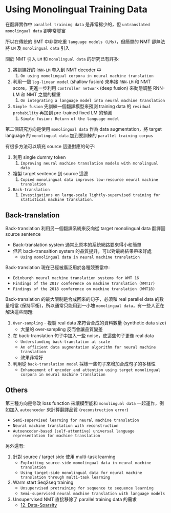# Using Monolingual Training Data

在翻譯實作中 `parallel training data` 是非常稀少的，但 `untranslated monolingual data` 卻非常豐富

所以在傳統的 SMT 中非常吃重 `language models (LMs)`，但簡單的 NMT 卻無法將 `LM` 及 `monolingual data` 引入

關於 NMT 引入 `LM` 和 `monolingual data` 的研究已有許多: 

1. 將訓練好的 `RNN-LM` 套入到 NMT decoder 中
   1. `On using monolingual corpora in neural machine translation`
2. 利用一個 `log-linear model` (shallow fusion) 來串接 `RNN-LM` 和 NMT score，更進一步利用 `controller network` (deep fusion) 來動態調整 RNN-LM 和 NMT 之間的權重
   1. `On integrating a language model into neural machine translation`
3. `Simple fusion` 先訓練一個翻譯模型來預測 training data 的 `residual probability` 再加到 pre-trained fixed LM 的預測 
   1. `Simple fusion: Return of the language model`

第二個研究方向是使用 `monolingual data` 作為 data augmentation，將 target language 的 `monolingual data` 加到要訓練的 `parallel training corpus`

有很多方法可以填充 source 這邊對應的句子:

1. 利用 single dummy token
   1. `Improving neural machine translation models with monolingual data`
2. 複製 target sentence 到 source 這邊
   1. `Copied monolingual data improves low-resource neural machine translation`
3. `Back-translation`
   1. `Investigations on large-scale lightly-supervised training for statistical machine translation.`

## Back-translation

Back-translation 利用另一個翻譯系統來反向從 target monolingual data 翻譯回 source sentence

* Back-translation system 通常比原本的系統網路要來得小和簡單
* 但若 back-transaltion system 的品質提升，可以對最終結果帶來好處
  * `Using monolingual data in neural machine translation`

Back-translation 現在已經被廣泛用於各種競賽當中:

* `Edinburgh neural machine translation systems for WMT 16`
* `Findings of the 2017 conference on machine translation (WMT17)`
* `Findings of the 2018 conference on machine translation (WMT18)`

Back-translation 的最大限制是合成回來的句子，必須和 real parallel data 的數量相當 (保持平衡)，所以通常只能用到一小塊 `monolingual data`，有一些人正在解決這些問題:

1. `Over-sampling` - 複製 real data 來符合合成的資料數量 (synthetic data size)
   * 大量的 over-sampling 反而會讓品質變差
2. 在 back-translation 句子中加入一些 noise，使這些句子更像 real data
   * `Understanding back-translation at scale`
   * `An efficient data augmentation algorithm for neural machine translation`
   * 效果非常好
3. 利用從 `back-translation model` 採樣一些句子來增加合成句子的多樣性
   * `Enhancement of encoder and attention using target monolingual corpora in neural machine translation`

## Others

第三種方向是修改 loss function 來讓模型能和 `monolingual data` 一起運作，例如加入 `autoencoder` 來計算翻譯品質 (`reconstruction error`)

* `Semi-supervised learning for neural machine translation`
* `Neural machine translation with reconstruction`
* `Autoencoder-based (self-attentive) universal language representation for machine translation`

另外還有:

1. 針對 source / target side 使用 multi-task learning
   * `Exploiting source-side monolingual data in neural machine translation`
   * `Using target-side monolingual data for neural machine translation through multi-task learning`
2. Warm start Seq2seq training
   * `Unsupervised pretraining for sequence to sequence learning`
   * `Semi-supervised neural machine translation with language models`
3. Unsupervised NMT 直接移除了 parallel training data 的需求
   * [12. Data-Sparsity](../12.%20data-sparsity/README.md)

